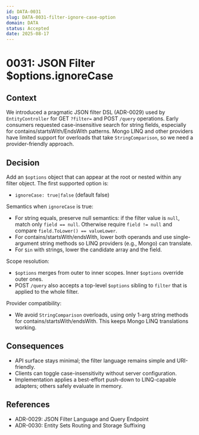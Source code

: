 ```yaml
---
id: DATA-0031
slug: DATA-0031-filter-ignore-case-option
domain: DATA
status: Accepted
date: 2025-08-17
---
```


# 0031: JSON Filter $options.ignoreCase
 

## Context

We introduced a pragmatic JSON filter DSL (ADR-0029) used by `EntityController` for GET `?filter=` and POST `/query` operations. Early consumers requested case-insensitive search for string fields, especially for contains/startsWith/EndsWith patterns. Mongo LINQ and other providers have limited support for overloads that take `StringComparison`, so we need a provider-friendly approach.

## Decision

Add an `$options` object that can appear at the root or nested within any filter object. The first supported option is:

- `ignoreCase: true|false` (default false)

Semantics when `ignoreCase` is true:
- For string equals, preserve null semantics: if the filter value is `null`, match only `field == null`. Otherwise require `field != null` and compare `field.ToLower() == valueLower`.
- For contains/startsWith/endsWith, lower both operands and use single-argument string methods so LINQ providers (e.g., Mongo) can translate.
- For `$in` with strings, lower the candidate array and the field.

Scope resolution:
- `$options` merges from outer to inner scopes. Inner `$options` override outer ones.
- POST `/query` also accepts a top-level `$options` sibling to `filter` that is applied to the whole filter.

Provider compatibility:
- We avoid `StringComparison` overloads, using only 1-arg string methods for contains/startsWith/endsWith. This keeps Mongo LINQ translations working.

## Consequences

- API surface stays minimal; the filter language remains simple and URI-friendly.
- Clients can toggle case-insensitivity without server configuration.
- Implementation applies a best-effort push-down to LINQ-capable adapters; others safely evaluate in memory.

## References

- ADR-0029: JSON Filter Language and Query Endpoint
- ADR-0030: Entity Sets Routing and Storage Suffixing
